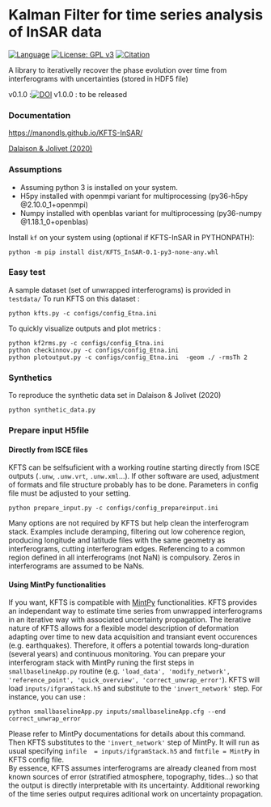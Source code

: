# Kalman Filter for time series analysis of InSAR data

[![Language](https://img.shields.io/badge/python-3.6%2B-blue.svg)](https://www.python.org/)
[![License: GPL v3](https://img.shields.io/badge/License-GPL%20v3-blue.svg)](https://github.com/ManonDls/KFTS-InSAR/blob/master/LICENCE.txt)
[![Citation](https://img.shields.io/badge/doi-10.1029%2019JB019150-blue)](https://doi.org/10.1029/2019JB019150)

A library to iterativelly recover the phase evolution over time from interferograms with uncertainties 
(stored in HDF5 file)


v0.1.0 :[![DOI](https://zenodo.org/badge/DOI/10.5281/zenodo.3816783.svg)](https://doi.org/10.5281/zenodo.3816783)
v1.0.0 : to be released

### Documentation

https://manondls.github.io/KFTS-InSAR/

[Dalaison & Jolivet (2020)](https://doi.org/10.1029/2019JB019150)


### Assumptions

+ Assuming python 3 is installed on your system.
+ H5py installed with openmpi variant for multiprocessing (py36-h5py @2.10.0_1+openmpi)
+ Numpy installed with openblas variant for multiprocessing (py36-numpy @1.18.1_0+openblas)

Install `kf` on your system using (optional if KFTS-InSAR in PYTHONPATH): 

```
python -m pip install dist/KFTS_InSAR-0.1-py3-none-any.whl
```

### Easy test

A sample dataset (set of unwrapped interferograms) is provided in  `testdata/`
To run KFTS on this dataset : 
```
python kfts.py -c configs/config_Etna.ini 
```

To quickly visualize outputs and plot metrics :
```
python kf2rms.py -c configs/config_Etna.ini 
python checkinnov.py -c configs/config_Etna.ini 
python plotoutput.py -c configs/config_Etna.ini  -geom ./ -rmsTh 2
```
### Synthetics 

To reproduce the synthetic data set in Dalaison & Jolivet (2020)
```
python synthetic_data.py
```

### Prepare input H5file

#### Directly from ISCE files 
KFTS can be selfsuficient with a working routine starting directly from ISCE outputs (`.unw`, `.unw.vrt`, `.unw.xml`...). If other software are used, adjustment of formats and file structure probably has to be done. Parameters in config file must be adjusted to your setting. 
```
python prepare_input.py -c configs/config_prepareinput.ini 
```
Many options are not required by KFTS but help clean the interferogram stack. Examples include deramping, filtering out low coherence region, producing longitude and latitude files with the same geometry as interferograms, cutting interferogram edges. Referencing to a common region defined in all interferograms (not NaN) is compulsory. Zeros in interferograms are assumed to be NaNs. 

#### Using MintPy functionalities

If you want, KFTS is compatible with [MintPy](https://github.com/insarlab/MintPy) functionalities. KFTS provides an independant way to estimate time series from unwrapped interferograms in an iterative way with associated uncertainty propagation. The iterative nature of KFTS allows for a flexible model description of deformation adapting over time to new data acquisition and transiant event occurences (e.g. earthquakes). Therefore, it offers a potential towards long-duration (several years) and continuous monitoring. You can prepare your interferogram stack with MintPy runing the first steps in `smallbaselineApp.py` routine (e.g. `'load_data', 'modify_network', 'reference_point', 'quick_overview', 'correct_unwrap_error'`). KFTS will load `inputs/ifgramStack.h5` and substitute to the `'invert_network'` step.  For instance, you can use : 
```
python smallbaselineApp.py inputs/smallbaselineApp.cfg --end correct_unwrap_error

```
Please refer to MintPy documentations for details about this command. Then KFTS substitutes to the `'invert_network'` step of MintPy. It will run as usual specifying `infile  = inputs/ifgramStack.h5` and `fmtfile = MintPy` in KFTS config file.  
By essence, KFTS assumes interferograms are already cleaned from most known sources of error (stratified atmosphere, topography, tides...) so that the output is directly interpretable with its uncertainty. Additional reworking of the time series output requires aditional work on uncertainty propagation. 
